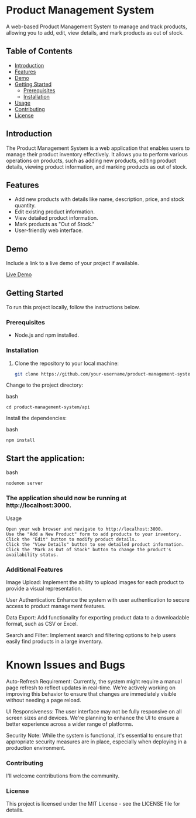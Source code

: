 # Product Management System

A web-based Product Management System to manage and track products, allowing you to add, edit, view details, and mark products as out of stock.

## Table of Contents

- [Introduction](#introduction)
- [Features](#features)
- [Demo](#demo)
- [Getting Started](#getting-started)
  - [Prerequisites](#prerequisites)
  - [Installation](#installation)
- [Usage](#usage)
- [Contributing](#contributing)
- [License](#license)

## Introduction

The Product Management System is a web application that enables users to manage their product inventory effectively. It allows you to perform various operations on products, such as adding new products, editing product details, viewing product information, and marking products as out of stock.

## Features

- Add new products with details like name, description, price, and stock quantity.
- Edit existing product information.
- View detailed product information.
- Mark products as "Out of Stock."
- User-friendly web interface.

## Demo

Include a link to a live demo of your project if available.

[Live Demo](#)

## Getting Started

To run this project locally, follow the instructions below.

### Prerequisites

- Node.js and npm installed.

### Installation

1. Clone the repository to your local machine:

   ```bash
   git clone https://github.com/your-username/product-management-system.git
Change to the project directory:

bash

```cd product-management-system/api```

Install the dependencies:

bash

```npm install```

## Start the application:

bash

    nodemon server

### The application should now be running at http://localhost:3000.
Usage

    Open your web browser and navigate to http://localhost:3000.
    Use the "Add a New Product" form to add products to your inventory.
    Click the "Edit" button to modify product details.
    Click the "View Details" button to see detailed product information.
    Click the "Mark as Out of Stock" button to change the product's availability status.

### Additional Features

Image Upload: Implement the ability to upload images for each product to provide a visual representation.

User Authentication: Enhance the system with user authentication to secure access to product management features.

Data Export: Add functionality for exporting product data to a downloadable format, such as CSV or Excel.

Search and Filter: Implement search and filtering options to help users easily find products in a large inventory.

# Known Issues and Bugs

Auto-Refresh Requirement: Currently, the system might require a manual page refresh to reflect updates in real-time. We're actively working on improving this behavior to ensure that changes are immediately visible without needing a page reload.

UI Responsiveness: The user interface may not be fully responsive on all screen sizes and devices. We're planning to enhance the UI to ensure a better experience across a wider range of platforms.

Security Note: While the system is functional, it's essential to ensure that appropriate security measures are in place, especially when deploying in a production environment.

### Contributing

I'll welcome contributions from the community.

### License

This project is licensed under the MIT License - see the LICENSE file for details.
